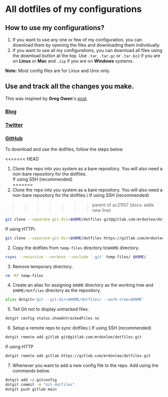 # All dotfiles of my configurations

## How to use my configurations?

1. If you want to use any one or few of my configuration, you can download them by opening the files and downloading them individually. 
2. If you want to use all my configurations, you can download all files using the download button at the top. Use `.tar`, `.tar.gz` or `.tar.bz2` if you are on **Linux** or **Mac** and `.zip` if you are on **Windows** systems.

**Note:** Most config files are for Linux and Unix only.

## Use and track all the changes you make.

This was inspired by **Greg Owen**'s [post](https://stegosaurusdormant.com/bare-git-repo/).
### <i class="fas fa-globe"></i>[Blog](https://stegosaurusdormant.com/)
### <i class="fab fa-twitter"></i>[Twitter](https://twitter.com/GregoryGOwen)
### <i class="fab fa-github"></i>[GitHub](https://github.com/GregOwen)

To download and use the dotfiles, follow the steps below.

<<<<<<< HEAD
1. Clone the repo into you system as a bare repository. You will also need a non-bare repository for the dotfiles.\
If using SSH (recommended)\
=======
1. Clone the repo into you system as a bare repository. You will also need a non-bare repository for the dotfiles.\\
If using SSH (recommended)
>>>>>>> parent of ac21f07 (docs: adds new line)
```bash
git clone --separate-git-dir=$HOME/dotfiles git@gitlab.com:mrdonlee/dotfiles.git temp-files
```
If using HTTP\
```bash
git clone --separate-git-dir=$HOME/dotfiles https://gitlab.com/mrdonlee/dotfiles.git temp-files
```
2. Copy the dotfiles from `temp-files` directory to`$HOME` directory.
```bash
rsync --recursive --verbose --exclude '.git' temp-files/ $HOME/
```
3. Remove temporary directory.
```bash
rm -Rf temp-files
```
4. Create an alias for assigning `$HOME` directory as the working tree and `$HOME/dotfiles` directory as the repository.
```bash
alias dotgit='git --git-dir=$HOME/dotfiles/ --work-tree=$HOME'
```
5. Tell Git not to display untracked files.
```bash
dotgit config status.showUntrackedFiles no
```
6. Setup a remote repo to sync dotfiles.\\
If using SSH (recommended)
```bash
dotgit remote add gitlab git@gitlab.com:mrdonlee/dotfiles.git
```
If using HTTP
```bash
dotgit remote add gitlab https://gitlab.com/mrdonlee/dotfiles.git
```
7. Whenever you want to add a new config file to the repo. Add using the commands below.
```bash
dotgit add ~/.gitconfig
dotgit commit -m "Git dotfiles"
dotgit push gitlab main
```
